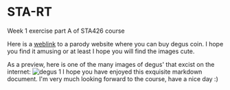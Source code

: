 # STA-RT
Week 1 exercise part A of STA426 course

Here is a [weblink](https://degus.no/) to a parody website where you can buy degus coin. I hope you find it amusing or at least I hope you will find the images cute.

As a preview, here is one of the many images of degus' that excist on the internet:
![degus 1](https://www.google.com/url?sa=i&url=https%3A%2F%2Fwww.getzoo.de%2Fratgeber%2Fdegu-profil%2F&psig=AOvVaw04C3BLePKs3HuYAh8LX77I&ust=1695381857932000&source=images&cd=vfe&opi=89978449&ved=0CBAQjRxqFwoTCNiT99vLu4EDFQAAAAAdAAAAABAE)
I hope you have enjoyed this exquisite markdown document. I'm very much looking forward to the course, have a nice day :)

